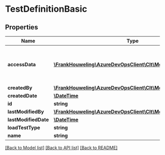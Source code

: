 # TestDefinitionBasic

## Properties
Name | Type | Description | Notes
------------ | ------------- | ------------- | -------------
**accessData** | [**\FrankHouweling\AzureDevOpsClient\Clt\Model\DropAccessData**](DropAccessData.md) | Data for accessing the drop and not persisted in storage | [optional] 
**createdBy** | [**\FrankHouweling\AzureDevOpsClient\Clt\Model\IdentityRef**](IdentityRef.md) |  | [optional] 
**createdDate** | [**\DateTime**](\DateTime.md) |  | [optional] 
**id** | **string** |  | [optional] 
**lastModifiedBy** | [**\FrankHouweling\AzureDevOpsClient\Clt\Model\IdentityRef**](IdentityRef.md) |  | [optional] 
**lastModifiedDate** | [**\DateTime**](\DateTime.md) |  | [optional] 
**loadTestType** | **string** |  | [optional] 
**name** | **string** |  | [optional] 

[[Back to Model list]](../README.md#documentation-for-models) [[Back to API list]](../README.md#documentation-for-api-endpoints) [[Back to README]](../README.md)


